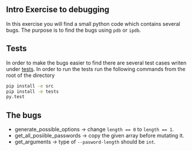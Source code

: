 ## Intro Exercise to debugging
In this exercise you will find a small python code which contains several bugs.
The purpose is to find the bugs using `pdb` or `ipdb`.

## Tests
In order to make the bugs easier to find there are several test cases writen under [tests](/tests).
In order to run the tests run the following commands from the root of the directory

```bash
pip install -e src
pip install -e tests
py.test
```

## The bugs
* generate_possible_options -> change `length == 0` to `length == 1`.
* get_all_posiible_passwords -> copy the given array before mutating it.
* get_arguments -> type of `--pasword-length` should be `int`.
